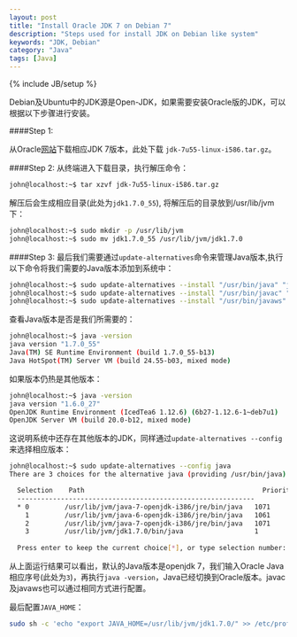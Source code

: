 ```yaml
---
layout: post
title: "Install Oracle JDK 7 on Debian 7"
description: "Steps used for install JDK on Debian like system"
keywords: "JDK, Debian"
category: "Java"
tags: [Java]
---
```

{% include JB/setup %}

Debian及Ubuntu中的JDK源是Open-JDK，如果需要安装Oracle版的JDK，可以根据以下步骤进行安装。

####Step 1:

从Oracle[网站](http://www.oracle.com/technetwork/java/javase/downloads/jdk7-downloads-1880260.html)下载相应JDK 7版本，此处下载 ``jdk-7u55-linux-i586.tar.gz``。

<!-- more -->

####Step 2:
从终端进入下载目录，执行解压命令：

```bash
john@localhost:~$ tar xzvf jdk-7u55-linux-i586.tar.gz 
```

解压后会生成相应目录\(此处为``jdk1.7.0_55``\), 将解压后的目录放到/usr/lib/jvm下：

```bash
john@localhost:~$ sudo mkdir -p /usr/lib/jvm
john@localhost:~$ sudo mv jdk1.7.0_55 /usr/lib/jvm/jdk1.7.0
```

####Step 3:
最后我们需要通过``update-alternatives``命令来管理Java版本,执行以下命令将我们需要的Java版本添加到系统中：

```bash
john@localhost:~$ sudo update-alternatives --install "/usr/bin/java" "java" "/usr/lib/jvm/jdk1.7.0/bin/java" 1
john@localhost:~$ sudo update-alternatives --install "/usr/bin/javac" "javac" "/usr/lib/jvm/jdk1.7.0/bin/javac" 1 
john@localhost:~$ sudo update-alternatives --install "/usr/bin/javaws" "javaws" "/usr/lib/jvm/jdk1.7.0/bin/javaws" 1
```

查看Java版本是否是我们所需要的：

```bash
john@localhost:~$ java -version
java version "1.7.0_55"
Java(TM) SE Runtime Environment (build 1.7.0_55-b13)
Java HotSpot(TM) Server VM (build 24.55-b03, mixed mode)

```

如果版本仍热是其他版本：

```bash
john@localhost:~$ java -version
java version "1.6.0_27"
OpenJDK Runtime Environment (IcedTea6 1.12.6) (6b27-1.12.6-1~deb7u1)
OpenJDK Server VM (build 20.0-b12, mixed mode)

```
这说明系统中还存在其他版本的JDK，同样通过``update-alternatives --config``来选择相应版本：

```bash
john@localhost:~$ sudo update-alternatives --config java
There are 3 choices for the alternative java (providing /usr/bin/java).

  Selection    Path                                             Priority   Status
  ------------------------------------------------------------
  * 0         /usr/lib/jvm/java-7-openjdk-i386/jre/bin/java   1071      auto mode
    1         /usr/lib/jvm/java-6-openjdk-i386/jre/bin/java   1061      manual mode
    2         /usr/lib/jvm/java-7-openjdk-i386/jre/bin/java   1071      manual mode
    3         /usr/lib/jvm/jdk1.7.0/bin/java                  1         manual mode
  
  Press enter to keep the current choice[*], or type selection number: 3
```

从上面运行结果可以看出，默认的Java版本是openjdk 7，我们输入Oracle Java相应序号\(此处为``3``\)，再执行``java -version``，Java已经切换到Oracle版本。javac及javaws也可以通过相同方式进行配置。

最后配置``JAVA_HOME``：

```bash
sudo sh -c 'echo "export JAVA_HOME=/usr/lib/jvm/jdk1.7.0/" >> /etc/profile.d/java.sh'
```
